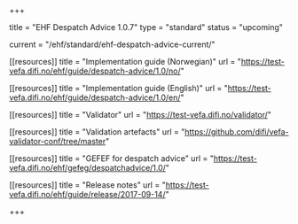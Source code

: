 +++

title = "EHF Despatch Advice 1.0.7"
type = "standard"
status = "upcoming"

current = "/ehf/standard/ehf-despatch-advice-current/"

[[resources]]
title = "Implementation guide (Norwegian)"
url = "https://test-vefa.difi.no/ehf/guide/despatch-advice/1.0/no/"

[[resources]]
title = "Implementation guide (English)"
url = "https://test-vefa.difi.no/ehf/guide/despatch-advice/1.0/en/"

[[resources]]
title = "Validator"
url = "https://test-vefa.difi.no/validator/"

[[resources]]
title = "Validation artefacts"
url = "https://github.com/difi/vefa-validator-conf/tree/master"

[[resources]]
title = "GEFEF for despatch advice"
url = "https://test-vefa.difi.no/ehf/gefeg/despatchadvice/1.0/"

[[resources]]
title = "Release notes"
url = "https://test-vefa.difi.no/ehf/guide/release/2017-09-14/"

+++
